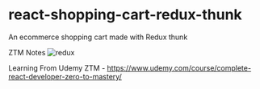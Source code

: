 # react-shopping-cart-redux-thunk
An ecommerce shopping cart made with Redux thunk

ZTM Notes
![redux](https://user-images.githubusercontent.com/65886071/165235252-e3deacc3-a213-4228-83ad-cf801e91e413.png)

Learning From Udemy ZTM - https://www.udemy.com/course/complete-react-developer-zero-to-mastery/
